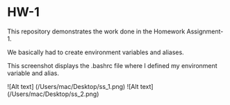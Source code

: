 # HW-1

This repository demonstrates the work done in the Homework Assignment-1.

We basically had to create environment variables and aliases.

This screenshot displays the .bashrc file where I defined my environment variable and alias.

![Alt text] (/Users/mac/Desktop/ss_1.png)
![Alt text] (/Users/mac/Desktop/ss_2.png)

